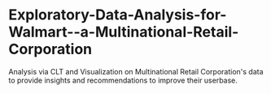# Exploratory-Data-Analysis-for-Walmart--a-Multinational-Retail-Corporation
Analysis via CLT and Visualization on Multinational Retail Corporation's data to provide insights and recommendations to improve their userbase.
